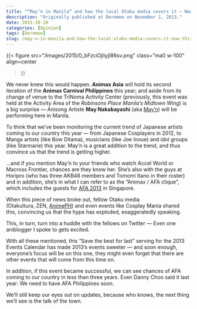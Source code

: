```yaml
---
title: "“May’n in Manila” and how the local Otaku media covers it — Now this is Hype we’re talking about."
description: "Originally published at Deremoe on November 1, 2013."
date: 2015-10-10
categories: [Opinion]
tags: [Deremoe]
slug: /may-n-in-manila-and-how-the-local-otaku-media-covers-it-now-this-is-hype-we-re-talking-about-dc7fdc0f18be
---
```


{{< figure
  src="/images/2015/0_bFzciOjliyjI86sv.png"
  class="ma0 w-100"
  align=center
>}}

We never knew this would happen. **Animax Asia** will hold its second iteration of the **Animax Carnival Philippines** this year; and aside from its change of venue to the TriNoma Activity Center (previously, this event was held at the Activity Area of the _Robinsons Place Manila’s Midtown Wing_) is a big surprise — Anisong Artiste **May Nakabayashi** (aka [May’n](http://en.wikipedia.org/wiki/May%27n)) will be performing here in Manila.

To think that we’ve been monitoring the current trend of Japanese artists coming to our country this year — from Japanese Cosplayers in 2012, to Manga artists (like Bow Ditama), musicians (like Joe Inoue) and idol groups (like Starmarie) this year. May’n is a great addition to the trend, and thus convince us that the trend is getting higher.

…and if you mention May’n to your friends who watch Accel World or Macross Frontier, chances are they know her. She’s also with the guys at Horipro (who has three AKB48 members and Tomomi Itano in their roster) and in addition, she’s in what I can refer to as the “Animax / AFA clique”, which includes the guests for [AFA 2013](http://www.animefestival.asia/afa13/) in Singapore.

When this piece of news broke out, fellow Otaku media (Otakultura, ZEN, [AnimePH](http://animephproject.wordpress.com/2013/11/01/j-pop-anime-singer-mayn-to-perform-at-animax-carnival-ph/)) and even events like Cosplay Mania shared this, convincing us that the hype has exploded, exaggeratedly speaking.

This, in turn, turn into a huddle with the fellows on Twitter — Even one aniblogger I spoke to gets excited.

With all these mentioned, this “Save the best for last” serving for the 2013 Events Calendar has made 2013’s events sweeter — and soon enough, everyone’s focus will be on this one, they might even forget that there are other events that will come from this time on.

In addition, if this event became successful, we can see chances of AFA coming to our country in less than three years. Even Danny Choo said it last year: We need to have AFA Philippines soon.

We’ll still keep our eyes out on updates, because who knows, the next thing we’ll see is the talk of the town.
